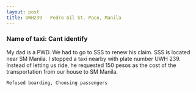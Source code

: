 ```yaml
---
layout: post
title: UWH239 - Pedro Gil St. Paco, Manila
---
```


### Name of taxi: Cant identify

My dad is a PWD. We had to go to SSS to renew his claim. SSS is located near SM Manila. I stopped a taxi nearby with plate number UWH 239. Instead of letting us ride, he requested 150 pesos as the cost of the transportation from our house to SM Manila. 

```Refused boarding, Choosing passengers```
